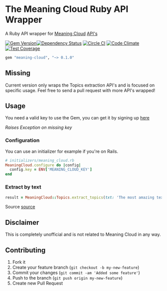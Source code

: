 The Meaning Cloud Ruby API Wrapper
===================

A Ruby API wrapper for [Meaning Cloud](https://www.meaningcloud.com/) [API's](https://www.meaningcloud.com/developer/getting-started)

[![Gem Version](https://badge.fury.io/rb/meaning-cloud.svg)](http://badge.fury.io/rb/meaning-cloud)[![Dependency Status](https://gemnasium.com/TailorBrands/meaning-cloud.svg)](https://gemnasium.com/TailorBrands/meaning-cloud)
[![Circle CI](https://circleci.com/gh/TailorBrands/meaning-cloud/tree/master.svg?style=svg)](https://circleci.com/gh/TailorBrands/meaning-cloud/tree/master)  [![Code Climate](https://codeclimate.com/github/TailorBrands/meaning-cloud/badges/gpa.svg)](https://codeclimate.com/github/TailorBrands/meaning-cloud)  [![Test Coverage](https://codeclimate.com/github/TailorBrands/meaning-cloud/badges/coverage.svg)](https://codeclimate.com/github/TailorBrands/meaning-cloud)

```rb
gem "meaning-cloud", "~> 0.1.0"
```

## Missing

Current version only wraps the Topics extraction API's and is focused on specific usage. Feel free to send a pull request with more API's wrapped!

## Usage

You need a valid key to use the Gem, you can get it by signing up [here](https://www.meaningcloud.com/developer/getting-started)

*Raises Exception on missing key*

### Configuration
You can use an initializer for example if you're on Rails.
```rb
# initializers/meaning_cloud.rb
MeaningCloud.configure do |config|
  config.key = ENV['MEANING_CLOUD_KEY']
end
```

### Extract by text

```rb
result = MeaningCloud::Topics.extract_topics(txt: 'The most amazing text in the world') # Returns a hash of the parsed JSON result.
```
Source [source](https://www.meaningcloud.com/developer/topics-extraction/doc/1.2/examples)

## Disclaimer

This is completely unofficial and is not related to Meaning Cloud in any way.

## Contributing

1. Fork it
2. Create your feature branch (`git checkout -b my-new-feature`)
3. Commit your changes (`git commit -am 'Added some feature'`)
4. Push to the branch (`git push origin my-new-feature`)
5. Create new Pull Request
